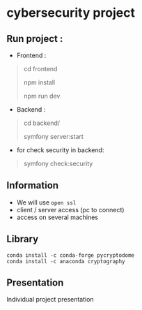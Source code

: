 # cybersecurity project

## Run project :

- Frontend :

> cd frontend
> 
> npm install
> 
> npm run dev

- Backend :

> cd backend/
> 
> symfony server:start

- for check security in backend:

> symfony check:security


## Information

- We will use `open ssl`
- client / server access (pc to connect)
- access on several machines

## Library
```
conda install -c conda-forge pycryptodome
conda install -c anaconda cryptography
```

## Presentation

Individual project presentation
